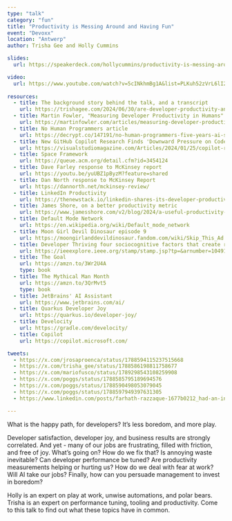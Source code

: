 ```yaml
---
type: "talk"
category: "fun"
title: "Productivity is Messing Around and Having Fun"
event: "Devoxx"
location: "Antwerp"
author: Trisha Gee and Holly Cummins

slides:
  url: https://speakerdeck.com/hollycummins/productivity-is-messing-around-and-having-fun

video:
  url: https://www.youtube.com/watch?v=5cINkhmBg1A&list=PLKuh52zVrL6lI2yr3bDE16g_6ur4Z6cPf&index=96
  
resources:
  - title: The background story behind the talk, and a transcript
    url: https://trishagee.com/2024/06/30/are-developer-productivity-and-developer-joy-opposites/
  - title: Martin Fowler, "Measuring Developer Productivity in Humans"
    url: https://martinfowler.com/articles/measuring-developer-productivity-humans.html
  - title: No Human Programmers article
    url: https://decrypt.co/147191/no-human-programmers-five-years-ai-stability-ceo
  - title: New GitHub Copilot Research Finds 'Downward Pressure on Code Quality' 
    url: https://visualstudiomagazine.com/Articles/2024/01/25/copilot-research.aspx
  - title: Space Framework
    url: https://queue.acm.org/detail.cfm?id=3454124
  - title: Dave Farley response to McKinsey report
    url: https://youtu.be/yuUBZ1pByzM?feature=shared
  - title: Dan North response to McKinsey Report
    url: https://dannorth.net/mckinsey-review/
  - title: LinkedIn Productivity
    url: https://thenewstack.io/linkedin-shares-its-developer-productivity-framework/
  - title: James Shore, on a better productivity metric
    url: https://www.jamesshore.com/v2/blog/2024/a-useful-productivity-measure 
  - title: Default Mode Network
    url: https://en.wikipedia.org/wiki/Default_mode_network
  - title: Moon Girl Devil Dinosaur episode 9
    url: https://moongirlanddevildinosaur.fandom.com/wiki/Skip_This_Ad...olescence
  - title: Developer Thriving four sociocognitive factors that create resilient productivity on software teams
    url: https://ieeexplore.ieee.org/stamp/stamp.jsp?tp=&arnumber=10491133
  - title: The Goal
    url: https://amzn.to/3Wr2U4A
    type: book 
  - title: The Mythical Man Month
    url: https://amzn.to/3QrMvt5
    type: book 
  - title: JetBrains' AI Assistant
    url: https://www.jetbrains.com/ai/
  - title: Quarkus Developer Joy
    url: https://quarkus.io/developer-joy/
  - title: Develocity
    url: https://gradle.com/develocity/
  - title: Copilot
    url: https://copilot.microsoft.com/

tweets:
  - https://x.com/jrosaproenca/status/1788594115237515668
  - https://x.com/trisha_gee/status/1788586198811758677
  - https://x.com/mariofusco/status/1789298543108259908
  - https://x.com/poggs/status/1788585795189694576
  - https://x.com/poggs/status/1788590498053079045
  - https://x.com/poggs/status/1788597949397631305
  - https://www.linkedin.com/posts/farhath-razzaque-1677b0212_had-an-incredible-few-days-at-devoxx-uk-last-activity-7196089682835783680-lqHR?utm_source=share&utm_medium=member_desktop

---
```

What is the happy path, for developers? It’s less boredom, and more play. 

Developer satisfaction, developer joy, and business results are strongly correlated. And yet - many of our jobs are frustrating, filled with friction, and free of joy. What’s going on? How do we fix that? Is annoying waste inevitable? Can developer performance be tuned? Are productivity measurements helping or hurting us? How do we deal with fear at work? Will AI take our jobs? Finally, how can you persuade management to invest in boredom? 

Holly is an expert on play at work, unwise automations, and polar bears. Trisha is an expert on performance tuning, tooling and productivity. Come to this talk to find out what these topics have in common.
